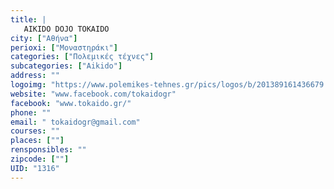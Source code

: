 ```yaml
---
title: |
   AIKIDO DOJO TOKAIDO
city: ["Αθήνα"]
perioxi: ["Μοναστηράκι"]
categories: ["Πολεμικές τέχνες"]
subcategories: ["Aikido"]
address: ""
logoimg: "https://www.polemikes-tehnes.gr/pics/logos/b/201389161436679.jpg"
website: "www.facebook.com/tokaidogr"
facebook: "www.tokaido.gr/"
phone: ""
email: " tokaidogr@gmail.com"
courses: ""
places: [""]
rensponsibles: ""
zipcode: [""]
UID: "1316"
---
```




